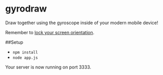 gyrodraw
========

Draw together using the gyroscope inside of your modern mobile device!

Remember to [lock your screen orientation](http://youtu.be/wJcZFSa1cXE?t=4s).

##Setup
* ```npm install```
* ```node app.js```

Your server is now running on port 3333.
